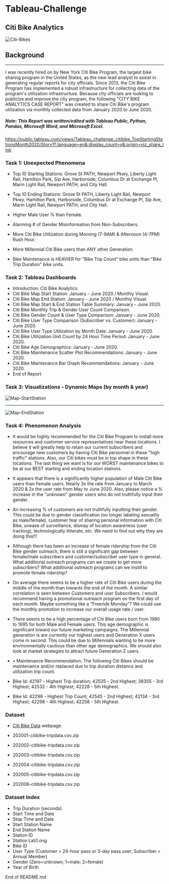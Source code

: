 # Tableau-Challenge

## Citi Bike Analytics

![Citi-Bikes](Images/citibikelogo.gif)

## Background

- - -

I was recently hired on by New York Citi Bike Program, the largest bike sharing program in the United States, as the new lead analyst to assist in generating regular reports for city officials. Since 2013, the Citi Bike Program has implemented a robust infrastructure for collecting data of the program's utilization infrastructure. Because city officials are looking to publicize and improve the city program, the following "CITY BIKE ANALYTICS CASE REPORT" was created to share Citi Bike's program utilization via monthly collected data from January 2020 to June 2020. 

##### Note: This Report was written/edited with Tableau Public, Python, Pandas, Microsoft Word, and Microsoft Excel. 

https://public.tableau.com/views/Tableau_challenge_citibike_TopStartingStationsMonth2020/Story1?:language=en&:display_count=y&:origin=viz_share_link

### Task 1: Unexpected Phenomena

* Top 10 Starting Stations: Grove St PATH, Newport Pkwy, Liberty Light Rail, Hamilton Park, Sip Ave, Harborside, Columbus Dr at Exchange Pl, Marin Light Rail, Newport PATH, and City Hall. 

* Top 10 Ending Stations: Grove St PATH, Liberty Light Rail, Newport Pkwy, Hamilton Park, Harborside, Columbus Dr at Exchange Pl, Sip Ave, Marin Light Rail, Newport PATH, and City Hall. 

* Higher Male User % than Female.

* Alarming # of Gender Misinformation from Non-Subscribers.

* More Citi Bike Utilization during Morning (7-9AM) & Afternoon (4-7PM) Rush Hour.

* More Millennial Citi Bike users than ANY other Generation. 

* Bike Maintenance is HEAVIER for "Bike Trip Count" bike units than "Bike Trip Duration" bike units. 

### Task 2: Tableau Dashboards

* Introduction: Citi Bike Analytics
* Citi Bike Map Start Station: January - June 2020 / Monthly Visual.
* Citi Bike Map End Station: January - June 2020 / Monthly Visual.
* Citi Bike Map Start & End Station Table Summary: January - June 2020.
* Citi Bike Monthly Trip & Gender User Count Comparison.
* Citi Bike Gender Count & User Type Comparison: January - June 2020. 
* Citi Bike User Type Comparison (Subscriber vs. Customer): January - June 2020.
* Citi Bike User Type Utilization by Month Date: January - June 2020.
* Citi Bike Utilization Unit Count by 24 Hour Time Period: January - June 2020.
* Citi Bike Age Demographics: January - June 2020. 
* Citi Bike Maintenance Scatter Plot Recommendations: January - June 2020.
* Citi Bike Maintenance Bar Graph Recommendations: January - June 2020.
* End of Report

### Task 3: Visualizations - Dynamic Maps (by month & year)

![Map-StartStation](Images/map_startstation.png)
- - -
![Map-EndStation](Images/map_endstation.png)

### Task 4: Phenomenon Analysis

* It would be highly recommended for the Citi Bike Program to install more resources and customer service representatives near these locations. I believe it will greatly help to retain our current subscribers and encourage new customers by having Citi Bike personnel in these "high traffic" stations.  Also, our Citi bikes must be in top shape in these locations. The last thing we want is for our WORST maintenance bikes to be at our BEST starting and ending location stations. 

* It appears that there is a significantly higher population of Male Citi Bike users than Female users.  Nearly 3x the rate from January to March 2020 & 2x the user rate from May to June 2020. Also, please notice a % increase in the "unknown" gender users who do not truthfully input their gender.

* An increasing % of customers are not truthfully inputting their gender. This could be due to gender classification (no longer labeling sexuality as male/female), customer fear of sharing personal information with Citi Bike, unease of surveillance, dismay of location awareness (user tracking), technologically illiterate, etc. We need to find out why they are doing this!!!

* Although there has been an increase of female ridership from the Citi Bike gender outreach, there is still a significant gap between female/male subscribers and customer/subscriber user type in general. What additional outreach programs can we create to get more subscribers? What additional outreach programs can we instill to promote female ridership?

* On average there seems to be a higher rate of Citi Bike users during the middle of the month than towards the end of the month. A similar correlation is seen between Customers and user Subscribers. I would recommend having a promotional outreach program on the first day of each month. Maybe  something like a "Freeride Monday"? We could use the monthly promotion to increase our overall usage rate / user.

* There seems to be a high percentage of Citi Bike users born from 1980 to 1995 for both Male and Female users. This age demographic is significant toward our future marketing campaigns. The Millennial generation is are currently our highest users and Generation X users come in second. This could be due to Millennials wanting to be more environmentally cautious than other age demographics. We should also look at market strategies to attract future Generation Z users.

* •	Maintenance Recommendation: The following Citi Bikes should be maintenance and/or replaced due to trip duration distance and utilization trip count.

* Bike Id: 42197 - Highest Trip duration;
42535 - 2nd Highest;
38355 - 3rd Highest;
42532 - 4th Highest;
42228 - 5th Highest.

* Bike Id: 42296 - Highest Trip Count;
42545 - 2nd Highest;
42134 - 3rd Highest;
42298 - 4th Highest;
42258 - 5th Highest.

### Dataset

* [Citi Bike Data](https://www.citibikenyc.com/system-data) webpage.

* 202001-citibike-tripdata.csv.zip
* 202002-citibike-tripdata.csv.zip
* 202003-citibike-tripdata.csv.zip
* 202004-citibike-tripdata.csv.zip
* 202005-citibike-tripdata.csv.zip
* 202006-citibike-tripdata.csv.zip

### Dataset Index

* Trip Duration (seconds)
* Start Time and Date
* Stop Time and Date
* Start Station Name
* End Station Name
* Station ID
* Station Lat/Long
* Bike ID
* User Type (Customer = 24-hour pass or 3-day pass user; Subscriber = Annual Member)
* Gender (Zero=unknown; 1=male; 2=female)
* Year of Birth

End of README.md
